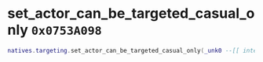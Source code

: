 # set_actor_can_be_targeted_casual_only `0x0753A098`

```lua
natives.targeting.set_actor_can_be_targeted_casual_only(_unk0 --[[ integer ]], _unk1 --[[ integer ]])
```